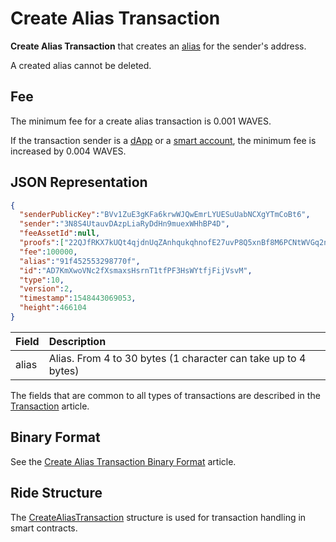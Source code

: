 # Create Alias Transaction

**Create Alias Transaction** that creates an [alias](/en/blockchain/account/alias) for the sender's address.

A created alias cannot be deleted.

## Fee

The minimum fee for a create alias transaction is 0.001 WAVES.

If the transaction sender is a [dApp](/en/blockchain/account/dapp) or a [smart account](/en/blockchain/account/smart-account), the minimum fee is increased by 0.004 WAVES.

## JSON Representation

```json
{
  "senderPublicKey":"BVv1ZuE3gKFa6krwWJQwEmrLYUESuUabNCXgYTmCoBt6",
  "sender":"3N8S4UtauvDAzpLiaRyDdHn9muexWHhBP4D",
  "feeAssetId":null,
  "proofs":["22QJfRKX7kUQt4qjdnUqZAnhqukqhnofE27uvP8Q5xnBf8M6PCNtWVGq2ngm6m7Voe7duys59D1yU9jhKrmdXDCe"],
  "fee":100000,
  "alias":"91f452553298770f",
  "id":"AD7KmXwoVNc2fXsmaxsHsrnT1tfPF3HsWYtfjFijVsvM",
  "type":10,
  "version":2,
  "timestamp":1548443069053,
  "height":466104
}
```

| Field | Description |
| :--- | :--- |
| alias | Alias. From 4 to 30 bytes (1 character can take up to 4 bytes) |

The fields that are common to all types of transactions are described in the [Transaction](/en/blockchain/transaction/#json-representation) article.

## Binary Format

See the [Create Alias Transaction Binary Format](/en/blockchain/binary-format/transaction-binary-format/create-alias-transaction-binary-format) article.

## Ride Structure

The [CreateAliasTransaction](/en/ride/structures/transaction-structures/create-alias-transaction) structure is used for transaction handling in smart contracts.
